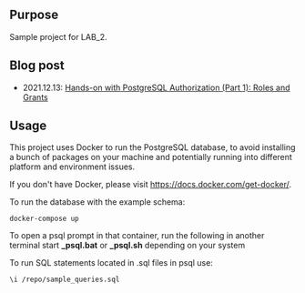 ## Purpose

Sample project for LAB_2.

## Blog post

- 2021.12.13: [Hands-on with PostgreSQL Authorization (Part 1): Roles and Grants](https://www.tangramvision.com/blog/hands-on-with-postgresql-authorization-part-1-roles-and-grants)

## Usage

This project uses Docker to run the PostgreSQL database, to avoid installing
a bunch of packages on your machine and potentially running into different
platform and environment issues.

If you don't have Docker, please visit https://docs.docker.com/get-docker/.

To run the database with the example schema:

```
docker-compose up 
```

To open a psql prompt in that container, run the following in another terminal start **_psql.bat** or **_psql.sh** depending on your system 

To run SQL statements located in .sql files in psql use:

```
\i /repo/sample_queries.sql
```
